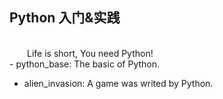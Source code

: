 ## Python 入门&**实践**
<br>
&emsp;&emsp;Life is short, You need Python!

<br>
- python_base: The basic of Python.

- alien_invasion: A game was writed by Python.
